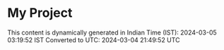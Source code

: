 # My Project

This content is dynamically generated in Indian Time (IST): 2024-03-05 03:19:52 IST
Converted to UTC: 2024-03-04 21:49:52 UTC
